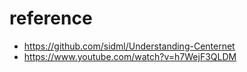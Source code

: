 # reference 

- https://github.com/sidml/Understanding-Centernet
- https://www.youtube.com/watch?v=h7WejF3QLDM
